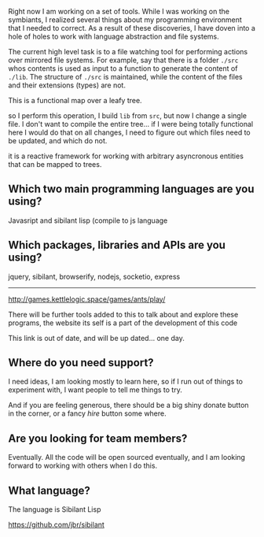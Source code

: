 
Right now I am working on a set of tools. While I was working on the symbiants, I realized several things about my programming environment that I needed to correct. As a result of these discoveries, I have doven into a hole of holes to work with language abstraction and file systems.


The current high level task is to a file watching tool for performing actions over mirrored file systems. For example, say that there is a folder
`./src` whos contents is used as input to a function to generate the content of `./lib`. The structure of `./src` is maintained, while the content of the files and their extensions (types) are not. 



This is a functional map over a leafy tree.

so I perform this operation, I build `lib` from `src`, but now I change a single file. I don't want to compile the entire tree... if I were being totally functional here I would do that on all changes, I need to figure out which files need to be updated, and which do not.

it is a reactive framework for working with arbitrary asyncronous entities that can be mapped to trees.




Which two main programming languages are you using?
------------------
Javasript and sibilant lisp (compile to js language


Which packages, libraries and APIs are you using?
------------------
jquery, sibilant, browserify, nodejs, socketio, express

------------------
http://games.kettlelogic.space/games/ants/play/

There will be further tools added to this to talk about and explore these programs, the website its self is a part of the development of this code


This link is out of date, and will be up dated... one day.

Where do you need support?
------------------
I need ideas, I am looking mostly to learn here, so if I run out of things to experiment with, I want people to tell me things to try.


And if you are feeling generous, there should be  a big shiny donate button in the corner, or a fancy *hire* button some where. 



Are you looking for team members?
------------------
Eventually. All the code will be open sourced eventually, and I am looking forward to working with others when I do this.


What language?
--------------
The language is Sibilant Lisp

https://github.com/jbr/sibilant
